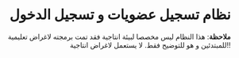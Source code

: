 <div align="right">

# نظام تسجيل عضويات و تسجيل الدخول 

**ملاحظة**: هذا النظام ليس مخصصا لبيئة انتاجية فقد تمت برمجته لاغراض تعليمية للمبتدئين و هو للتوضيح فقط. ﻻ يستعمل لاغراض انتاجية!!
</div>
